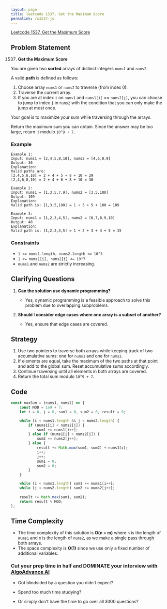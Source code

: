 ```yaml
---
layout: page
title: leetcode 1537. Get the Maximum Score
permalink: /s1537-js
---
```

[Leetcode 1537. Get the Maximum Score](https://algoadvance.github.io/algoadvance/l1537)
## Problem Statement
1537. **Get the Maximum Score**

You are given two **sorted** arrays of distinct integers `nums1` and `nums2`.

A valid **path** is defined as follows:
1. Choose array `nums1` or `nums2` to traverse (from index 0).
2. Traverse the current array.
3. If you are at index `i` on `nums1` and `nums1[i]` == `nums2[j]`, you can choose to jump to index `j` in `nums2` with the condition that you can only make the jump at most once.

Your goal is to maximize your sum while traversing through the arrays.

Return the maximum sum you can obtain. Since the answer may be too large, return it modulo `10^9 + 7`.

### Example
```plaintext
Example 1:
Input: nums1 = [2,4,5,8,10], nums2 = [4,6,8,9]
Output: 30
Explanation: 
Valid paths are:
[2,4,5,8,10] = 2 + 4 + 5 + 8 + 10 = 29
[2,4,6,8,10] = 2 + 4 + 6 + 8 + 10 = 30

Example 2:
Input: nums1 = [1,3,5,7,9], nums2 = [3,5,100]
Output: 109
Explanation: 
Valid path is: [1,3,5,100] = 1 + 3 + 5 + 100 = 109

Example 3:
Input: nums1 = [1,2,3,4,5], nums2 = [6,7,8,9,10]
Output: 40
Explanation: 
Valid path is: [1,2,3,4,5] = 1 + 2 + 3 + 4 + 5 = 15
```

### Constraints
- `1 <= nums1.length, nums2.length <= 10^5`
- `1 <= nums1[i], nums2[i] <= 10^7`
- `nums1` and `nums2` are strictly increasing.

## Clarifying Questions
1. **Can the solution use dynamic programming?**
   - Yes, dynamic programming is a feasible approach to solve this problem due to overlapping subproblems.
   
2. **Should I consider edge cases where one array is a subset of another?**
   - Yes, ensure that edge cases are covered.

## Strategy
1. Use two pointers to traverse both arrays while keeping track of two accumulative sums: one for `nums1` and one for `nums2`.
2. If elements are equal, take the maximum of the two paths at that point and add to the global sum. Reset accumulative sums accordingly.
3. Continue traversing until all elements in both arrays are covered.
4. Return the total sum modulo `10^9 + 7`.

## Code
```javascript
const maxSum = (nums1, nums2) => {
    const MOD = 1e9 + 7;
    let i = 0, j = 0, sum1 = 0, sum2 = 0, result = 0;

    while (i < nums1.length && j < nums2.length) {
        if (nums1[i] < nums2[j]) {
            sum1 += nums1[i++];
        } else if (nums1[i] > nums2[j]) {
            sum2 += nums2[j++];
        } else {
            result += Math.max(sum1, sum2) + nums1[i];
            i++;
            j++;
            sum1 = 0;
            sum2 = 0;
        }
    }

    while (i < nums1.length) sum1 += nums1[i++];
    while (j < nums2.length) sum2 += nums2[j++];
    
    result += Math.max(sum1, sum2);
    return result % MOD;
};
```

## Time Complexity
- The time complexity of this solution is **O(n + m)** where `n` is the length of `nums1` and `m` is the length of `nums2`, as we make a single pass through both arrays.
- The space complexity is **O(1)** since we use only a fixed number of additional variables.


### Cut your prep time in half and DOMINATE your interview with [AlgoAdvance AI](https://algoAdvance.com)

- Got blindsided by a question you didn't expect?

- Spend too much time studying?

- Or simply don't have the time to go over all 3000 questions?

